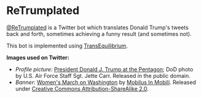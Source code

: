 ReTrumplated
============

[@ReTrumplated](https://twitter.com/ReTrumplated) is a Twitter bot which translates Donald Trump's tweets back and forth, sometimes achieving a funny result (and sometimes not).

This bot is implemented using [TransEquilibrium](https://github.com/barisione/transequilibrium/).


**Images used on Twitter:**

* *Profile picture:* [President Donald J. Trump at the Pentagon](https://www.dvidshub.net/image/3127835/170127-d-gy869-006); DoD photo by U.S. Air Force Staff Sgt. Jette Carr. Released in the public domain.
* *Banner:* [Women's March on Washington](https://www.flickr.com/photos/mobili/32593123745/) by [Mobilus In Mobili](https://www.flickr.com/people/52257493@N00). Released under [Creative Commons Attribution-ShareAlike 2.0](https://creativecommons.org/licenses/by-sa/2.0/).
